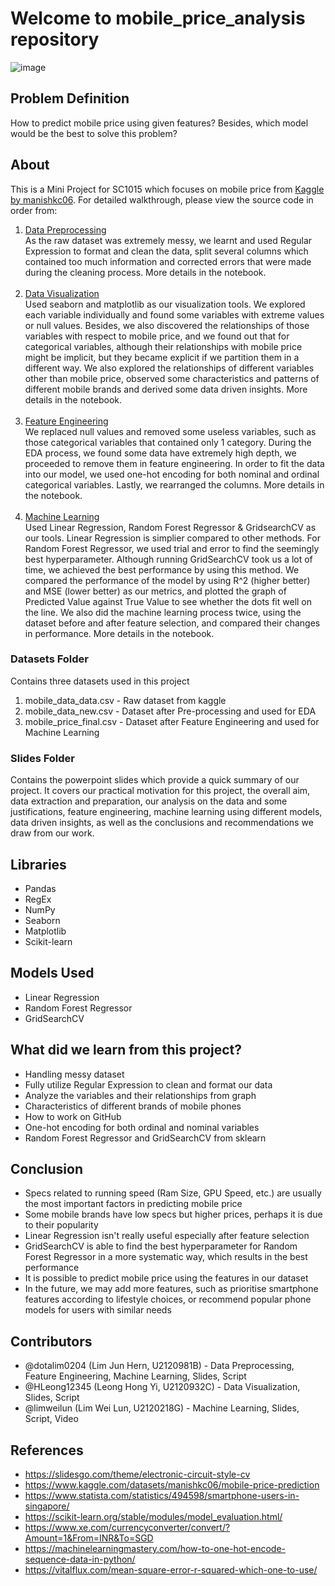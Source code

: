 # Welcome to mobile_price_analysis repository

![image](https://user-images.githubusercontent.com/50509341/163121347-e1b45718-4e46-417e-8f01-5ed60a8bf1eb.png)

## Problem Definition
How to predict mobile price using given features? Besides, which model would be the best to solve this problem?

## About

This is a Mini Project for SC1015 which focuses on mobile price from [Kaggle by manishkc06](https://www.kaggle.com/datasets/manishkc06/mobile-price-prediction). For detailed walkthrough, please view the source code in order from:

1. [Data Preprocessing](Data%20Preprocessing.ipynb) <br>As the raw dataset was extremely messy, we learnt and used Regular Expression to format and clean the data, split several columns which contained too much information and corrected errors that were made during the cleaning process. More details in the notebook.<br><br>
2. [Data Visualization](Exploratory%20Data%20Analysis.ipynb) <br>Used seaborn and matplotlib as our visualization tools. We explored each variable individually and found some variables with extreme values or null values. Besides, we also discovered the relationships of those variables with respect to mobile price, and we found out that for categorical variables, although their relationships with mobile price might be implicit, but they became explicit if we partition them in a different way. We also explored the relationships of different variables other than mobile price, observed some characteristics and patterns of different mobile brands and derived some data driven insights. More details in the notebook.<br><br>
3. [Feature Engineering](Feature%20Engineering.ipynb) <br> We replaced null values and removed some useless variables, such as those categorical variables that contained only 1 category. During the EDA process, we found some data have extremely high depth, we proceeded to remove them in feature engineering. In order to fit the data into our model, we used one-hot encoding for both nominal and ordinal categorical variables. Lastly, we rearranged the columns. More details in the notebook.<br><br>
4. [Machine Learning](Machine%20Learning.ipynb) <br> Used Linear Regression, Random Forest Regressor & GridsearchCV as our tools. Linear Regression is simplier compared to other methods. For Random Forest Regressor, we used trial and error to find the seemingly best hyperparameter. Although running GridSearchCV took us a lot of time, we achieved the best performance by using this method. We compared the performance of the model by using R^2 (higher better) and MSE (lower better) as our metrics, and plotted the graph of Predicted Value against True Value to see whether the dots fit well on the line. We also did the machine learning process twice, using the dataset before and after feature selection, and compared their changes in performance. More details in the notebook.

### Datasets Folder
Contains three datasets used in this project

1. mobile_data_data.csv - Raw dataset from kaggle
2. mobile_data_new.csv - Dataset after Pre-processing and used for EDA
3. mobile_price_final.csv - Dataset after Feature Engineering and used for Machine Learning

### Slides Folder
Contains the powerpoint slides which provide a quick summary of our project. It covers our practical motivation for this project, the overall aim, data extraction and preparation, our analysis on the data and some justifications, feature engineering, machine learning using different models, data driven insights, as well as the conclusions and recommendations we draw from our work.

## Libraries

- Pandas
- RegEx
- NumPy
- Seaborn
- Matplotlib
- Scikit-learn

## Models Used

- Linear Regression
- Random Forest Regressor
- GridSearchCV

## What did we learn from this project?

- Handling messy dataset
- Fully utilize Regular Expression to clean and format our data
- Analyze the variables and their relationships from graph
- Characteristics of different brands of mobile phones
- How to work on GitHub
- One-hot encoding for both ordinal and nominal variables
- Random Forest Regressor and GridSearchCV from sklearn

## Conclusion

- Specs related to running speed (Ram Size, GPU Speed, etc.) are usually the most important factors in predicting mobile price
- Some mobile brands have low specs but higher prices, perhaps it is due to their popularity
- Linear Regression isn't really useful especially after feature selection
- GridSearchCV is able to find the best hyperparameter for Random Forest Regressor in a more systematic way, which results in the best performance
- It is possible to predict mobile price using the features in our dataset
- In the future, we may add more features, such as prioritise smartphone features according to lifestyle choices, or recommend popular phone models for users with similar needs

## Contributors

- @dotalim0204 (Lim Jun Hern, U2120981B) - Data Preprocessing, Feature Engineering, Machine Learning, Slides, Script
- @HLeong12345 (Leong Hong Yi, U2120932C) - Data Visualization, Slides, Script
- @limweilun (Lim Wei Lun, U2120218G) - Machine Learning, Slides, Script, Video

## References
- <https://slidesgo.com/theme/electronic-circuit-style-cv>
- <https://www.kaggle.com/datasets/manishkc06/mobile-price-prediction>
- <https://www.statista.com/statistics/494598/smartphone-users-in-singapore/>
- <https://scikit-learn.org/stable/modules/model_evaluation.html/>
- <https://www.xe.com/currencyconverter/convert/?Amount=1&From=INR&To=SGD>
- <https://machinelearningmastery.com/how-to-one-hot-encode-sequence-data-in-python/>
- <https://vitalflux.com/mean-square-error-r-squared-which-one-to-use/>
